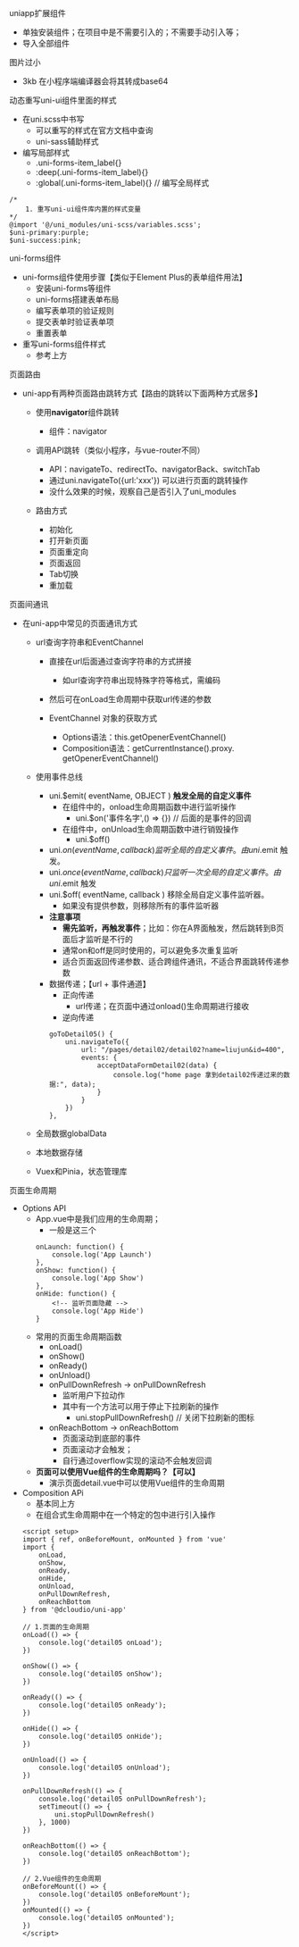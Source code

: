 uniapp扩展组件
- 单独安装组件；在项目中是不需要引入的；不需要手动引入等；
- 导入全部组件


图片过小
- 3kb 在小程序端编译器会将其转成base64

动态重写uni-ui组件里面的样式
- 在uni.scss中书写
    - 可以重写的样式在官方文档中查询
    - uni-sass辅助样式
- 编写局部样式
    - .uni-forms-item_label{}
    - :deep(.uni-forms-item_label){}
    - :global(.uni-forms-item_label){} // 编写全局样式

```
/* 
	1. 重写uni-ui组件库内置的样式变量
*/
@import '@/uni_modules/uni-scss/variables.scss';
$uni-primary:purple;
$uni-success:pink;
```

uni-forms组件
- uni-forms组件使用步骤【类似于Element Plus的表单组件用法】
    - 安装uni-forms等组件
    - uni-forms搭建表单布局
    - 编写表单项的验证规则
    - 提交表单时验证表单项
    - 重置表单
- 重写uni-forms组件样式
    - 参考上方

页面路由
- uni-app有两种页面路由跳转方式【路由的跳转以下面两种方式居多】
    - 使用**navigator**组件跳转
        - 组件：navigator
    - 调用API跳转（类似小程序，与vue-router不同）
        - API：navigateTo、redirectTo、navigatorBack、switchTab
        - 通过uni.navigateTo({url:'xxx'}) 可以进行页面的跳转操作
        - 没什么效果的时候，观察自己是否引入了uni_modules

    - 路由方式
        - 初始化
        - 打开新页面
        - 页面重定向
        - 页面返回
        - Tab切换
        - 重加载

页面间通讯
- 在uni-app中常见的页面通讯方式
    - url查询字符串和EventChannel
        - 直接在url后面通过查询字符串的方式拼接
            - 如url查询字符串出现特殊字符等格式，需编码
        - 然后可在onLoad生命周期中获取url传递的参数

        - EventChannel 对象的获取方式
            - Options语法：this.getOpenerEventChannel()
            - Composition语法：getCurrentInstance().proxy. getOpenerEventChannel()

    - 使用事件总线
        - uni.$emit( eventName, OBJECT ) **触发全局的自定义事件**
            - 在组件中的，onload生命周期函数中进行监听操作
                - uni.$on('事件名字',() => {}) // 后面的是事件的回调
            - 在组件中，onUnload生命周期函数中进行销毁操作
                - uni.$off() 
        - uni.$on( eventName, callback ) 监听全局的自定义事件。由 uni.$emit 触发。
        -  uni.$once( eventName, callback ) 只监听一次全局的自定义事件。由 uni.$emit 触发
        - uni.$off( eventName, callback ) 移除全局自定义事件监听器。
            - 如果没有提供参数，则移除所有的事件监听器
        - **注意事项**
            - **需先监听，再触发事件**；比如：你在A界面触发，然后跳转到B页面后才监听是不行的
            - 通常on和off是同时使用的，可以避免多次重复监听
            - 适合页面返回传递参数、适合跨组件通讯，不适合界面跳转传递参数
        - 数据传递；【url + 事件通道】
            - 正向传递
                - url传递；在页面中通过onload()生命周期进行接收
            - 逆向传递
            ```
            goToDetail05() {
				uni.navigateTo({
					url: "/pages/detail02/detail02?name=liujun&id=400",
					events: {
						acceptDataFormDetail02(data) {
							console.log("home page 拿到detail02传递过来的数据:", data);
						}
					}
				})
			},
            ```
    - 全局数据globalData
    - 本地数据存储
    - Vuex和Pinia，状态管理库

页面生命周期
- Options API
    - App.vue中是我们应用的生命周期；
        - 一般是这三个
        ```
        onLaunch: function() {
			console.log('App Launch')
		},
		onShow: function() {
			console.log('App Show')
		},
		onHide: function() {
            <!-- 监听页面隐藏 -->
			console.log('App Hide')
		}
        ```
    - 常用的页面生命周期函数
        - onLoad()
        - onShow()
        - onReady()
        - onUnload() 
        - onPullDownRefresh -> onPullDownRefresh
            - 监听用户下拉动作
            - 其中有一个方法可以用于停止下拉刷新的操作
                - uni.stopPullDownRefresh() // 关闭下拉刷新的图标
        - onReachBottom -> onReachBottom
            - 页面滚动到底部的事件
            - 页面滚动才会触发；
            - 自行通过overflow实现的滚动不会触发回调
    - **页面可以使用Vue组件的生命周期吗？【可以】**
        - 演示页面detail.vue中可以使用Vue组件的生命周期
- Composition APi
    - 基本同上方
    - 在组合式生命周期中在一个特定的包中进行引入操作
    ```
    <script setup>
	import { ref, onBeforeMount, onMounted } from 'vue'
	import {
		onLoad,
		onShow,
		onReady,
		onHide,
		onUnload,
		onPullDownRefresh,
		onReachBottom
	} from '@dcloudio/uni-app'
	
	// 1.页面的生命周期
	onLoad(() => {
		console.log('detail05 onLoad');
	})
	
	onShow(() => {
		console.log('detail05 onShow');
	})
	
	onReady(() => {
		console.log('detail05 onReady');
	})
	
	onHide(() => {
		console.log('detail05 onHide');
	})
	
	onUnload(() => {
		console.log('detail05 onUnload');
	})
	
	onPullDownRefresh(() => {
		console.log('detail05 onPullDownRefresh');
		setTimeout(() => {
			uni.stopPullDownRefresh()
		}, 1000)
	})
	
	onReachBottom(() => {
		console.log('detail05 onReachBottom');
	})
	
	// 2.Vue组件的生命周期
	onBeforeMount(() => {
		console.log('detail05 onBeforeMount');
	})
	onMounted(() => {
		console.log('detail05 onMounted');
	})
    </script>
    ```




